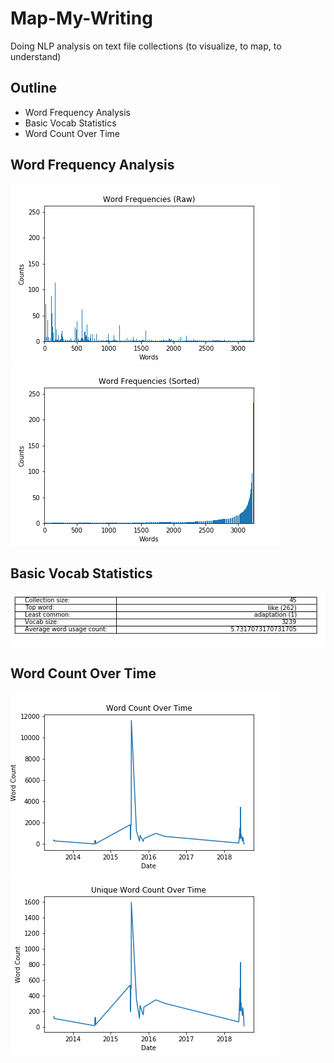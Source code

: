 # Map-My-Writing
Doing NLP analysis on text file collections (to visualize, to map, to understand)

## Outline
- Word Frequency Analysis
- Basic Vocab Statistics 
- Word Count Over Time

## Word Frequency Analysis
![](visualizations/word_freq_bar_raw.png)
![](visualizations/word_freq_bar_sorted.png)

## Basic Vocab Statistics 
![](visualizations/basic_stats_table.png)

## Word Count Over Time
![](visualizations/word_count_by_time.png)
![](visualizations/unique_word_count_by_time.png)
